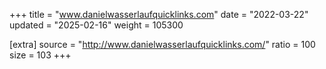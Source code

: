 +++
title = "www.danielwasserlaufquicklinks.com"
date = "2022-03-22"
updated = "2025-02-16"
weight = 105300

[extra]
source = "http://www.danielwasserlaufquicklinks.com/"
ratio = 100
size = 103
+++
